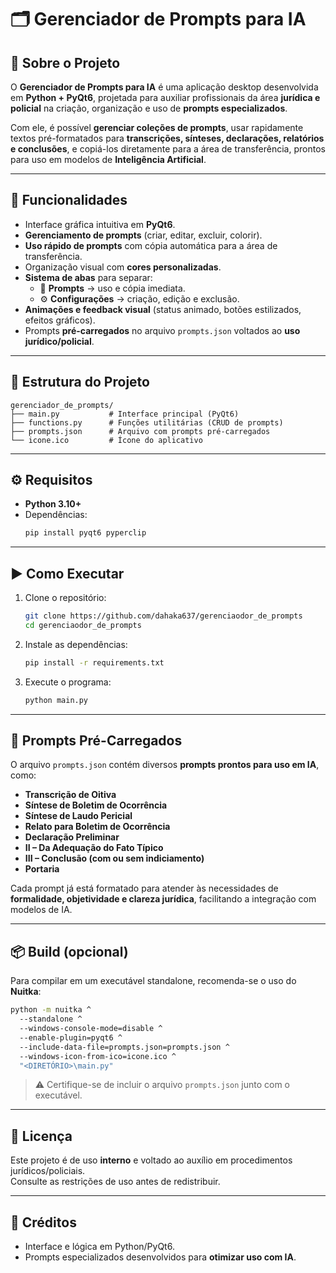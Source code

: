 # 🗂️ Gerenciador de Prompts para IA

## 📌 Sobre o Projeto
O **Gerenciador de Prompts para IA** é uma aplicação desktop desenvolvida em **Python + PyQt6**, projetada para auxiliar profissionais da área **jurídica e policial** na criação, organização e uso de **prompts especializados**.

Com ele, é possível **gerenciar coleções de prompts**, usar rapidamente textos pré-formatados para **transcrições, sínteses, declarações, relatórios e conclusões**, e copiá-los diretamente para a área de transferência, prontos para uso em modelos de **Inteligência Artificial**.

---

## 🚀 Funcionalidades
- Interface gráfica intuitiva em **PyQt6**.
- **Gerenciamento de prompts** (criar, editar, excluir, colorir).
- **Uso rápido de prompts** com cópia automática para a área de transferência.
- Organização visual com **cores personalizadas**.
- **Sistema de abas** para separar:
  - 📑 **Prompts** → uso e cópia imediata.
  - ⚙️ **Configurações** → criação, edição e exclusão.
- **Animações e feedback visual** (status animado, botões estilizados, efeitos gráficos).
- Prompts **pré-carregados** no arquivo `prompts.json` voltados ao **uso jurídico/policial**.

---

## 📂 Estrutura do Projeto
```
gerenciador_de_prompts/
├── main.py           # Interface principal (PyQt6)
├── functions.py      # Funções utilitárias (CRUD de prompts)
├── prompts.json      # Arquivo com prompts pré-carregados
└── icone.ico         # Ícone do aplicativo
```

---

## ⚙️ Requisitos
- **Python 3.10+**
- Dependências:
  ```bash
  pip install pyqt6 pyperclip
  ```

---

## ▶️ Como Executar
1. Clone o repositório:
   ```bash
   git clone https://github.com/dahaka637/gerenciaodor_de_prompts
   cd gerenciaodor_de_prompts
   ```

2. Instale as dependências:
   ```bash
   pip install -r requirements.txt
   ```

3. Execute o programa:
   ```bash
   python main.py
   ```

---

## 📝 Prompts Pré-Carregados
O arquivo `prompts.json` contém diversos **prompts prontos para uso em IA**, como:
- **Transcrição de Oitiva**
- **Síntese de Boletim de Ocorrência**
- **Síntese de Laudo Pericial**
- **Relato para Boletim de Ocorrência**
- **Declaração Preliminar**
- **II – Da Adequação do Fato Típico**
- **III – Conclusão (com ou sem indiciamento)**
- **Portaria**

Cada prompt já está formatado para atender às necessidades de **formalidade, objetividade e clareza jurídica**, facilitando a integração com modelos de IA.

---

## 📦 Build (opcional)
Para compilar em um executável standalone, recomenda-se o uso do **Nuitka**:

```bash
python -m nuitka ^
  --standalone ^
  --windows-console-mode=disable ^
  --enable-plugin=pyqt6 ^
  --include-data-file=prompts.json=prompts.json ^
  --windows-icon-from-ico=icone.ico ^
  "<DIRETÓRIO>\main.py"
```

> ⚠️ Certifique-se de incluir o arquivo `prompts.json` junto com o executável.

---

## 📜 Licença
Este projeto é de uso **interno** e voltado ao auxílio em procedimentos jurídicos/policiais.  
Consulte as restrições de uso antes de redistribuir.

---

## 🙌 Créditos
- Interface e lógica em Python/PyQt6.
- Prompts especializados desenvolvidos para **otimizar uso com IA**.
